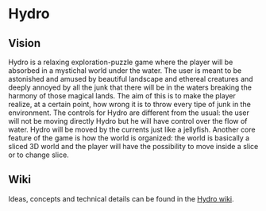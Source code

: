 # Hydro

## Vision

Hydro is a relaxing exploration-puzzle game where the player will be absorbed in a mystichal world under the water.
The user is meant to be astonished and amused by beautiful landscape and ethereal creatures and deeply annoyed by all the junk that there will be in the waters breaking the harmony of those magical lands.
The aim of this is to make the player realize, at a certain point, how wrong it is to throw every tipe of junk in the environment.
The controls for Hydro are different from the usual: the user will not be moving directly Hydro but he will have control over the flow of water.
Hydro will be moved by the currents just like a jellyfish.
Another core feature of the game is how the world is organized: the world is basically a sliced 3D world and the player will have the possibility to move inside a slice or to change slice.

## Wiki

Ideas, concepts and technical details can be found in the [Hydro wiki](https://bitbucket.org/hydrogame/hydro/wiki/).
